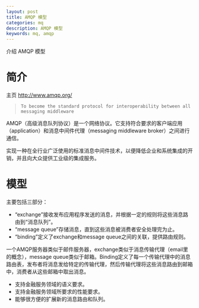 ```yaml
---
layout: post
title: AMQP 模型
categories: mq
description: AMQP 模型
keywords: mq, amqp
---
```


介绍 AMQP 模型

# 简介

主页 http://www.amqp.org/

> `To become the standard protocol for interoperability between all messaging middleware`

AMQP（高级消息队列协议）是一个网络协议。它支持符合要求的客户端应用（application）和消息中间件代理（messaging middleware broker）之间进行通信。

实现一种在全行业广泛使用的标准消息中间件技术，以便降低企业和系统集成的开销，并且向大众提供工业级的集成服务。

# 模型

主要包括三部分：

- “exchange”接收发布应用程序发送的消息，并根据一定的规则将这些消息路由到“消息队列”。
- “message queue”存储消息，直到这些消息被消费者安全处理完为止。
- “binding”定义了exchange和message queue之间的关联，提供路由规则。

一个AMQP服务器类似于邮件服务器，exchange类似于消息传输代理（email里的概念），message queue类似于邮箱。Binding定义了每一个传输代理中的消息路由表，发布者将消息发给特定的传输代理，然后传输代理将这些消息路由到邮箱中，消费者从这些邮箱中取出消息。

- 支持金融服务领域的语义要求。
- 支持金融服务领域所要求的性能要求。
- 能够很方便的扩展新的消息路由和队列。
